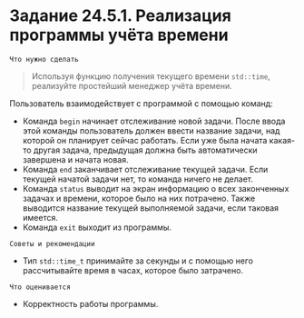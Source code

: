 # Задание 24.5.1. Реализация программы учёта времени

`Что нужно сделать`

> Используя функцию получения текущего времени `std::time`, реализуйте простейший менеджер учёта времени.

Пользователь взаимодействует с программой с помощью команд:

* Команда `begin` начинает отслеживание новой задачи. После ввода этой команды пользователь должен
  ввести название задачи, над которой он планирует сейчас работать. Если уже была начата какая-то
  другая задача, предыдущая должна быть автоматически завершена и начата новая.
* Команда `end` заканчивает отслеживание текущей задачи. Если текущей начатой задачи нет, то команда
  ничего не делает.
* Команда `status` выводит на экран информацию о всех законченных задачах и времени, которое было на
  них потрачено. Также выводится название текущей выполняемой задачи, если таковая имеется.
* Команда `exit` выходит из программы.

`Советы и рекомендации`

* Тип `std::time_t` принимайте за секунды и с помощью него рассчитывайте время в часах, которое было затрачено.

`Что оценивается`

* Корректность работы программы.